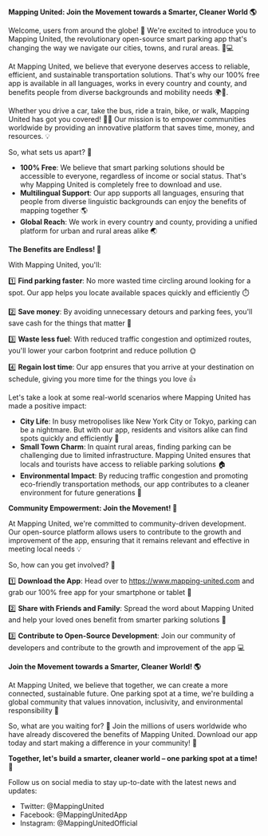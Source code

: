 **Mapping United: Join the Movement towards a Smarter, Cleaner World 🌎**

Welcome, users from around the globe! 👋 We're excited to introduce you to Mapping United, the revolutionary open-source smart parking app that's changing the way we navigate our cities, towns, and rural areas. 🚗💻

At Mapping United, we believe that everyone deserves access to reliable, efficient, and sustainable transportation solutions. That's why our 100% free app is available in all languages, works in every country and county, and benefits people from diverse backgrounds and mobility needs 🌍👥.

Whether you drive a car, take the bus, ride a train, bike, or walk, Mapping United has got you covered! 🚴‍♀️ Our mission is to empower communities worldwide by providing an innovative platform that saves time, money, and resources. 💡

So, what sets us apart? 🤔

* **100% Free**: We believe that smart parking solutions should be accessible to everyone, regardless of income or social status. That's why Mapping United is completely free to download and use.
* **Multilingual Support**: Our app supports all languages, ensuring that people from diverse linguistic backgrounds can enjoy the benefits of mapping together 🌎
* **Global Reach**: We work in every country and county, providing a unified platform for urban and rural areas alike 🌏

**The Benefits are Endless! 💖**

With Mapping United, you'll:

1️⃣ **Find parking faster**: No more wasted time circling around looking for a spot. Our app helps you locate available spaces quickly and efficiently ⏱️

2️⃣ **Save money**: By avoiding unnecessary detours and parking fees, you'll save cash for the things that matter 🤑

3️⃣ **Waste less fuel**: With reduced traffic congestion and optimized routes, you'll lower your carbon footprint and reduce pollution 🌞

4️⃣ **Regain lost time**: Our app ensures that you arrive at your destination on schedule, giving you more time for the things you love 👍

Let's take a look at some real-world scenarios where Mapping United has made a positive impact:

* **City Life**: In busy metropolises like New York City or Tokyo, parking can be a nightmare. But with our app, residents and visitors alike can find spots quickly and efficiently 🗽️
* **Small Town Charm**: In quaint rural areas, finding parking can be challenging due to limited infrastructure. Mapping United ensures that locals and tourists have access to reliable parking solutions 🏠
* **Environmental Impact**: By reducing traffic congestion and promoting eco-friendly transportation methods, our app contributes to a cleaner environment for future generations 🌿

**Community Empowerment: Join the Movement! 👫**

At Mapping United, we're committed to community-driven development. Our open-source platform allows users to contribute to the growth and improvement of the app, ensuring that it remains relevant and effective in meeting local needs 💡

So, how can you get involved? 🤔

1️⃣ **Download the App**: Head over to https://www.mapping-united.com and grab our 100% free app for your smartphone or tablet 📱

2️⃣ **Share with Friends and Family**: Spread the word about Mapping United and help your loved ones benefit from smarter parking solutions 👫

3️⃣ **Contribute to Open-Source Development**: Join our community of developers and contribute to the growth and improvement of the app 💻

**Join the Movement towards a Smarter, Cleaner World! 🌎**

At Mapping United, we believe that together, we can create a more connected, sustainable future. One parking spot at a time, we're building a global community that values innovation, inclusivity, and environmental responsibility 💖

So, what are you waiting for? 🤔 Join the millions of users worldwide who have already discovered the benefits of Mapping United. Download our app today and start making a difference in your community! 👏

**Together, let's build a smarter, cleaner world – one parking spot at a time! 💖**

Follow us on social media to stay up-to-date with the latest news and updates:

* Twitter: @MappingUnited
* Facebook: @MappingUnitedApp
* Instagram: @MappingUnitedOfficial